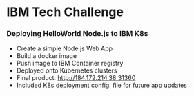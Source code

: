 # IBM Tech Challenge
### Deploying HelloWorld Node.js to IBM K8s
- Create a simple Node.js Web App
- Build a docker image
- Push image to IBM Container registry
- Deployed onto Kubernetes clusters
- Final product: http://184.172.214.38:31360
- Included K8s deployment config. file for future app updates